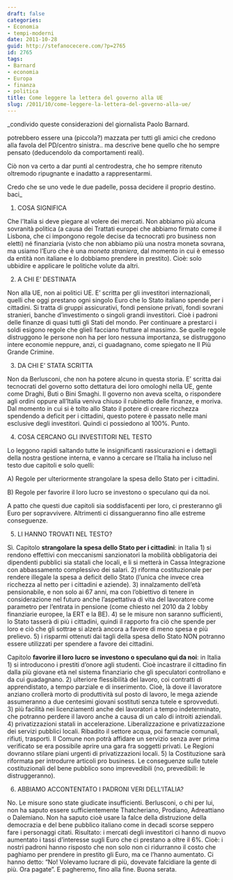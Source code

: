 ```yaml
---
draft: false
categories:
- Economia
- tempi-moderni
date: 2011-10-28
guid: http://stefanocecere.com/?p=2765
id: 2765
tags:
- Barnard
- economia
- Europa
- finanza
- politica
title: Come leggere la lettera del governo alla UE
slug: /2011/10/come-leggere-la-lettera-del-governo-alla-ue/
---
```


_condivido queste considerazioni del giornalista Paolo Barnard.
  
potrebbero essere una (piccola?) mazzata per tutti gli amici che credono alla favola del PD/centro sinistra.. ma descrive bene quello che ho sempre pensato (deducendolo da comportamenti reali).
  
Ciò non va certo a dar punti al centrodestra, che ho sempre ritenuto oltremodo ripugnante e inadatto a rappresentarmi.
  
Credo che se uno vede le due padelle, possa decidere il proprio destino. baci_

1. COSA SIGNIFICA

Che l’Italia si deve piegare al volere dei mercati. Non abbiamo più alcuna sovranità politica (a causa dei Trattati europei che abbiamo firmato come il Lisbona, che ci impongono regole decise da tecnocrati pro business non eletti) né finanziaria (visto che non abbiamo più una nostra moneta sovrana, ma usiamo l’Euro che è una _moneta straniera_, dal momento in cui è emesso da entità non italiane e lo dobbiamo prendere in prestito). Cioè: solo ubbidire e applicare le politiche volute da altri.

2. A CHI E’ DESTINATA

Non alla UE, non ai politici UE. E’ scritta per gli investitori internazionali, quelli che oggi prestano ogni singolo Euro che lo Stato italiano spende per i cittadini. Si tratta di gruppi assicurativi, fondi pensione privati, fondi sovrani stranieri, banche d’investimento o singoli grandi investitori. Cioè i padroni delle finanze di quasi tutti gli Stati del mondo. Per continuare a prestarci i soldi esigono regole che glieli facciano fruttare al massimo. Se quelle regole distruggono le persone non ha per loro nessuna importanza, se distruggono intere economie neppure, anzi, ci guadagnano, come spiegato ne Il Più Grande Crimine.

3. DA CHI E’ STATA SCRITTA

Non da Berlusconi, che non ha potere alcuno in questa storia. E’ scritta dai tecnocrati del governo sotto dettatura dei loro omologhi nella UE, gente come Draghi, Buti o Bini Smaghi. Il governo non aveva scelta, o rispondere agli ordini oppure all’Italia veniva chiuso il rubinetto delle finanze, e moriva. Dal momento in cui si è tolto allo Stato il potere di creare ricchezza spendendo a deficit per i cittadini, questo potere è passato nelle mani esclusive degli investitori. Quindi ci possiedono al 100%. Punto.

4. COSA CERCANO GLI INVESTITORI NEL TESTO

Lo leggono rapidi saltando tutte le insignificanti rassicurazioni e i dettagli della nostra gestione interna, e vanno a cercare se l’Italia ha incluso nel testo due capitoli e solo quelli:

A) Regole per ulteriormente strangolare la spesa dello Stato per i cittadini.

B) Regole per favorire il loro lucro se investono o speculano qui da noi.

A patto che questi due capitoli sia soddisfacenti per loro, ci presteranno gli Euro per sopravvivere. Altrimenti ci dissangueranno fino alle estreme conseguenze.

5. LI HANNO TROVATI NEL TESTO?

Sì. Capitolo **strangolare la spesa dello Stato per i cittadini**: in Italia 1) si rendono effettivi con meccanismi sanzionatori la mobilità obbligatoria dei dipendenti pubblici sia statali che locali, e li si metterà in Cassa Integrazione con abbassamento complessivo dei salari. 2) riforma costituzionale per rendere illegale la spesa a deficit dello Stato (l’unica che invece crea ricchezza al netto per i cittadini e aziende). 3) innalzamento dell’età pensionabile, e non solo ai 67 anni, ma con l’obiettivo di tenere in considerazione nel futuro anche l’aspettativa di vita del lavoratore come parametro per l’entrata in pensione (come chiesto nel 2010 da 2 lobby finanziarie europee, la ERT e la BE). 4) se le misure non saranno sufficienti, lo Stato tasserà di più i cittadini, quindi il rapporto fra ciò che spende per loro e ciò che gli sottrae si alzerà ancora a favore di meno spesa e più prelievo. 5) i risparmi ottenuti dai tagli della spesa dello Stato NON potranno essere utilizzati per spendere a favore dei cittadini.

Capitolo **favorire il loro lucro se investono o speculano qui da noi**: in Italia 1) si introducono i prestiti d’onore agli studenti. Cioè incastrare il cittadino fin dalla più giovane età nel sistema finanziario che gli speculatori controllano e da cui guadagnano. 2) ulteriore flessibilità del lavoro, coi contratti di apprendistato, a tempo parziale e di inserimento. Cioè, là dove il lavoratore anziano crollerà morto di produttività sul posto di lavoro, le mega aziende assumeranno a due centesimi giovani sostituti senza tutele e sprovveduti. 3) più facilità nei licenziamenti anche dei lavoratori a tempo indeterminato, che potranno perdere il lavoro anche a causa di un calo di introiti aziendali. 4) privatizzazioni statali in accelerazione. Liberalizzazione e privatizzazione dei servizi pubblici locali. Ribadito il settore acqua, poi farmacie comunali, rifiuti, trasporti. Il Comune non potrà affidare un servizio senza aver prima verificato se era possibile aprire una gara fra soggetti privati. Le Regioni dovranno stilare piani urgenti di privatizzazioni locali. 5) la Costituzione sarà riformata per introdurre articoli pro business. Le conseguenze sulle tutele costituzionali del bene pubblico sono imprevedibili (no, prevedibili: le distruggeranno).

6. ABBIAMO ACCONTENTATO I PADRONI VERI DELL’ITALIA?

No. Le misure sono state giudicate insufficienti. Berlusconi, o chi per lui, non ha saputo essere sufficientemente Thatcheriano, Prodiano, Adreattiano o Dalemiano. Non ha saputo cioè usare la falce della distruzione della democrazia e del bene pubblico italiano come in decadi scorse seppero fare i personaggi citati. Risultato: i mercati degli investitori ci hanno di nuovo aumentato i tassi d’interesse sugli Euro che ci prestano a oltre il 6%. Cioè: i nostri padroni hanno risposto che non solo non ci ridurranno il costo che paghiamo per prendere in prestito gli Euro, ma ce l’hanno aumentato. Ci hanno detto: “No! Volevamo lucrare di più, dovevate falcidiare la gente di più. Ora pagate”. E pagheremo, fino alla fine. Buona serata.